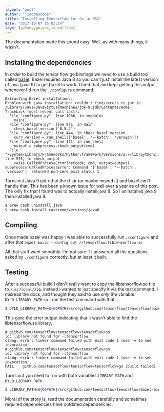 ```yaml
---
layout: "post"
author: "jimdoescode"
title: "Installing Tensorflow for Go in OSX"
date: "2017-10-07 16:03:14"
tags: [golang,go,osx,tensorflow]
---
```


The documentation made this sound easy. Well, as with many things, it wasn't.

## Installing the dependencies

In order to build the tensor flow go bindings we need to use a build tool called [bazel](https://www.bazel.build/versions/master/docs/install.html).
Bazel requires Java 8 so you can't just install the latest version of java (java 9) to get bazel to work. I tried 
that and kept getting this output whenever I'd run the `./configure` command.
```
Extracting Bazel installation...
Problem with java installation: couldn't find/access rt.jar in /Library/Java/JavaVirtualMachines/jdk-9.jdk/Contents/Home
Traceback (most recent call last):
  File "configure.py", line 1036, in <module>
    main()
  File "configure.py", line 971, in main
    check_bazel_version('0.5.4')
  File "configure.py", line 444, in check_bazel_version
    curr_version = run_shell(['bazel', '--batch', 'version'])
  File "configure.py", line 141, in run_shell
    output = subprocess.check_output(cmd)
  File "/System/Library/Frameworks/Python.framework/Versions/2.7/lib/python2.7/subprocess.py", line 573, in check_output
    raise CalledProcessError(retcode, cmd, output=output)
subprocess.CalledProcessError: Command '['bazel', '--batch', 'version']' returned non-zero exit status 1
```
Turns out Java 9 got rid of the rt.jar (or maybe moved it) and bazel can't handle that. 
This has been a known issue for well over a year as of this post. The only fix that I found was to actually install java 8.
So I uninstalled java 9 then installed java 8.
```sh
$ brew cask uninstall java
$ brew cask install caskroom/versions/java8
```

## Compiling

Once made bazel was happy I was able to successfully run `./configure` and after that `bazel build --config opt //tensorflow:libtensorflow.so`

All that stuff went smoothly. I'm not sure if I answered all the questions asked by `./configure` correctly, but at least it built.

## Testing

After a successful build I didn't really want to copy the libtensorflow.so file to `/usr/local/lib`, instead I wanted to just specify it via
the test command. I misread the docs, and thought they said to use *only* the variable `DYLD_LIBRARY_PATH` so I ran the test command with that.
```sh
$ DYLD_LIBRARY_PATH=${GOPATH}/src/github.com/tensorflow/tensorflow/bazel-bin/tensorflow go test github.com/tensorflow/tensorflow/tensorflow/go
```
This gave the error output indicating that it wasn't able to find the libtensorflow.so library.
```
# github.com/tensorflow/tensorflow/tensorflow/go
ld: library not found for -ltensorflow
clang: error: linker command failed with exit code 1 (use -v to see invocation)
# github.com/tensorflow/tensorflow/tensorflow/go
ld: library not found for -ltensorflow
clang: error: linker command failed with exit code 1 (use -v to see invocation)
FAIL	github.com/tensorflow/tensorflow/tensorflow/go [build failed]
```
Turns out you need to run with both variables `LIBRARY_PATH` and `DYLD_LIBRARY_PATH`.
```sh
$ LIBRARY_PATH=${GOPATH}/src/github.com/tensorflow/tensorflow/bazel-bin/tensorflow DYLD_LIBRARY_PATH=$LIBRARY_PATH go test github.com/tensorflow/tensorflow/tensorflow/go
```

Moral of the story is, read the documentation carefully and sometimes required dependencies have outdated dependencies.
